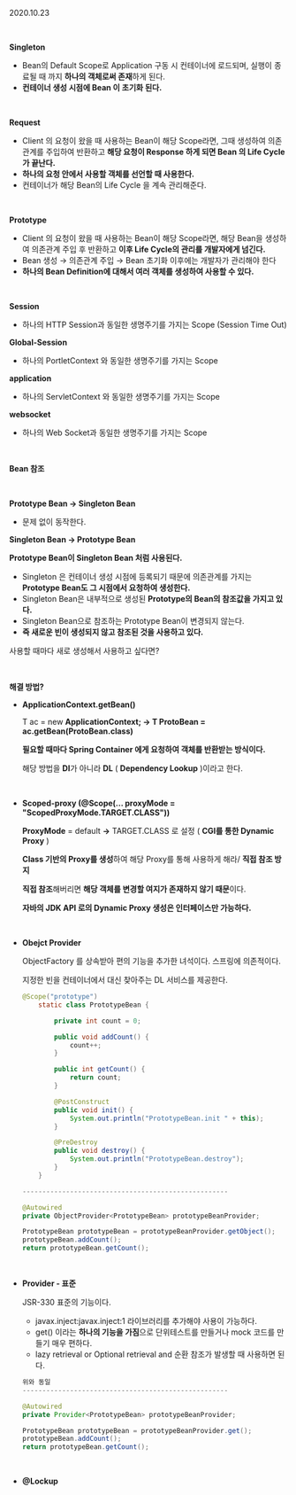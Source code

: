 2020.10.23

<br/>

**Singleton**

- Bean의 Default Scope로 Application 구동 시 컨테이너에 로드되며, 실행이 종료될 때 까지 **하나의 객체로써 존재**하게 된다.
- **컨테이너 생성 시점에 Bean 이 초기화 된다.**

<br/>

**Request**

- Client 의 요청이 왔을 때 사용하는 Bean이 해당 Scope라면, 그때 생성하여 의존관계를 주입하여 반환하고 **해당 요청이 Response 하게 되면 Bean 의 Life Cycle가 끝난다.**
- **하나의 요청 안에서 사용할 객체를 선언할 때 사용한다.**
- 컨테이너가 해당 Bean의 Life Cycle 을 계속 관리해준다.

<br/>

**Prototype**

- Client 의 요청이 왔을 때 사용하는 Bean이 해당 Scope라면, 해당 Bean을 생성하여    의존관계 주입 후 반환하고 **이후 Life Cycle의 관리를 개발자에게 넘긴다.**
- Bean 생성 → 의존관계 주입 → Bean 초기화 이후에는 개발자가 관리해야 한다
- **하나의 Bean Definition에 대해서 여러 객체를 생성하여 사용할 수 있다.**

<br/>

**Session** 

- 하나의 HTTP Session과 동일한 생명주기를 가지는 Scope (Session Time Out)

**Global-Session**

- 하나의 PortletContext 와 동일한 생명주기를 가지는 Scope

**application**

- 하나의 ServletContext 와 동일한 생명주기를 가지는 Scope

**websocket**

- 하나의 Web Socket과 동일한 생명주기를 가지는 Scope

<br/>

**Bean 참조**

<br/>

**Prototype Bean → Singleton  Bean** 

- 문제 없이 동작한다.

**Singleton Bean → Prototype Bean** 

**Prototype Bean이 Singleton Bean 처럼 사용된다.**

- Singleton 은 컨테이너 생성 시점에 등록되기 때문에 의존관계를 가지는 **Prototype Bean도 그 시점에서 요청하여 생성한다.**
- Singleton Bean은 내부적으로 생성된 **Prototype의 Bean의 참조값을 가지고 있다.**
- Singleton Bean으로 참조하는 Prototype Bean이 변경되지 않는다.
- **즉 새로운 빈이 생성되지 않고 참조된 것을 사용하고 있다.**

사용할 때마다 새로 생성해서 사용하고 싶다면?

<br/>

**해결 방법?**

- **ApplicationContext.getBean()**

    T ac = new **ApplicationContext;  → T ProtoBean = ac.getBean(ProtoBean.class)**

    **필요할 때마다 Spring Container 에게 요청하여 객체를 반환받는 방식이다.**

    해당 방법을 **DI**가 아니라 **DL** ( **Dependency Lookup** )이라고 한다. 
    
    <br/>

- **Scoped-proxy (@Scope(... proxyMode = "ScopedProxyMode.TARGET.CLASS"))**

    **ProxyMode** = default **→** TARGET.CLASS 로 설정 ( **CGI를 통한 Dynamic Proxy** )

    **Class 기반의 Proxy를 생성**하여 해당 Proxy를 통해 사용하게 해라/ **직접 참조 방지**

    **직접 참조**해버리면 **해당 객체를 변경할 여지가 존재하지 않기 때문**이다. 

    **자바의 JDK API 로의 Dynamic Proxy 생성은 인터페이스만 가능하다.**

<br/>

- **Obejct Provider**

    ObjectFactory 를 상속받아 편의 기능을 추가한 녀석이다. 스프링에 의존적이다.

    지정한 빈을 컨테이너에서 대신 찾아주는 DL 서비스를 제공한다.

    ```java
    @Scope("prototype")
        static class PrototypeBean {

            private int count = 0;

            public void addCount() {
                count++;
            }

            public int getCount() {
                return count;
            }

            @PostConstruct
            public void init() {
                System.out.println("PrototypeBean.init " + this);
            }

            @PreDestroy
            public void destroy() {
                System.out.println("PrototypeBean.destroy");
            }
        }

    ----------------------------------------------------

    @Autowired
    private ObjectProvider<PrototypeBean> prototypeBeanProvider;

    PrototypeBean prototypeBean = prototypeBeanProvider.getObject();
    prototypeBean.addCount();
    return prototypeBean.getCount();
    ```

<br/>

- **Provider - 표준**

    JSR-330 표준의 기능이다.

    - javax.inject:javax.inject:1 라이브러리를 추가해야 사용이 가능하다.
    - get() 이라는 **하나의 기능을 가짐**으로 단위테스트를 만들거나 mock 코드를        만들기 매우 편하다.
    - lazy retrieval or Optional retrieval and 순환 참조가 발생할 때 사용하면 된다.

    ```java
    위와 동일
    ----------------------------------------------------

    @Autowired
    private Provider<PrototypeBean> prototypeBeanProvider;

    PrototypeBean prototypeBean = prototypeBeanProvider.get();
    prototypeBean.addCount();
    return prototypeBean.getCount();
    ```

<br/>

- **@Lockup**